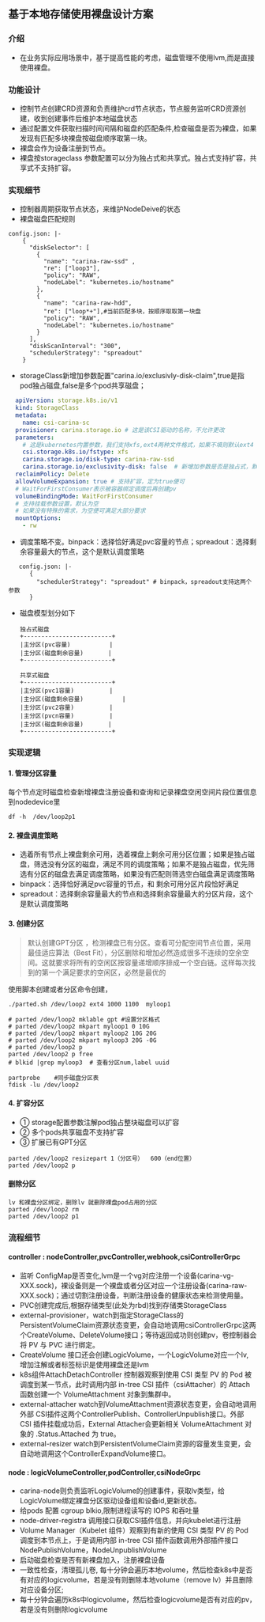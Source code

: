 
## 基于本地存储使用裸盘设计方案

### 介绍

- 在业务实际应用场景中，基于提高性能的考虑，磁盘管理不使用lvm,而是直接使用裸盘。

### 功能设计

- 控制节点创建CRD资源和负责维护crd节点状态，节点服务监听CRD资源创建，收到创建事件后维护本地磁盘状态
- 通过配置文件获取扫描时间间隔和磁盘的匹配条件,检查磁盘是否为裸盘，如果发现有匹配多块裸盘按磁盘顺序取第一块。
- 裸盘会作为设备注册到节点。
- 裸盘按storageclass 参数配置可以分为独占式和共享式。独占式支持扩容，共享式不支持扩容。

### 实现细节
- 控制器周期获取节点状态，来维护NodeDeive的状态
- 裸盘磁盘匹配规则
```
config.json: |-
    {
      "diskSelector": [
        {
          "name": "carina-raw-ssd" ,
          "re": ["loop3"], 
          "policy": "RAW",
          "nodeLabel": "kubernetes.io/hostname"
        },
        {
          "name": "carina-raw-hdd",
          "re": ["loop*+"],#当前匹配多块，按顺序取取第一块盘
          "policy": "RAW",
          "nodeLabel": "kubernetes.io/hostname"
        }
      ],
      "diskScanInterval": "300",
      "schedulerStrategy": "spreadout"
    }
```
- storageClass新增加参数配置"carina.io/exclusivly-disk-claim",true是指pod独占磁盘,false是多个pod共享磁盘；
```yaml
  apiVersion: storage.k8s.io/v1
  kind: StorageClass
  metadata:
    name: csi-carina-sc
  provisioner: carina.storage.io # 这是该CSI驱动的名称，不允许更改
  parameters:
    # 这是kubernetes内置参数，我们支持xfs,ext4两种文件格式，如果不填则默认ext4
    csi.storage.k8s.io/fstype: xfs
    carina.storage.io/disk-type: carina-raw-ssd 
    carina.storage.io/exclusivity-disk: false  # 新增加参数是否是独占式，默认fasle
  reclaimPolicy: Delete
  allowVolumeExpansion: true # 支持扩容，定为true便可
  # WaitForFirstConsumer表示被容器绑定调度后再创建pv
  volumeBindingMode: WaitForFirstConsumer
  # 支持挂载参数设置，默认为空
  # 如果没有特殊的需求，为空便可满足大部分要求
  mountOptions:
    - rw
  ```

- 调度策略不变。binpack：选择恰好满足pvc容量的节点；spreadout：选择剩余容量最大的节点，这个是默认调度策略

```
   config.json: |-
      {
        "schedulerStrategy": "spreadout" # binpack，spreadout支持这两个参数
      }
```
- 磁盘模型划分如下

  ```
  独占式磁盘
  +-------------------------+                
  |主分区(pvc容量)           |
  |主分区(磁盘剩余容量)       |
  +-------------------------+  
  
  共享式磁盘
  +-------------------------+                
  |主分区(pvc1容量)          |
  |主分区(磁盘剩余容量)           |
  |主分区(pvc2容量)          |
  |主分区(pvcn容量)          |
  |主分区(磁盘剩余容量)       |
  +-------------------------+                
  ```


### 实现逻辑
#### 1. 管理分区容量
每个节点定时磁盘检查新增裸盘注册设备和查询和记录裸盘空闲空间片段位置信息到nodedevice里
```
df -h  /dev/loop2p1
```
#### 2. 裸盘调度策略
  - 选着所有节点上裸盘剩余可用，选着裸盘上剩余可用分区位置；如果是独占磁盘，筛选没有分区的磁盘，满足不同的调度策略；如果不是独占磁盘，优先筛选有分区的磁盘去满足调度策略，如果没有匹配则筛选空白磁盘满足调度策略
  - binpack：选择恰好满足pvc容量的节点，和 剩余可用分区片段恰好满足
  - spreadout：选择剩余容量最大的节点和选择剩余容量最大的分区片段，这个是默认调度策略
#### 3. 创建分区
 >默认创建GPT分区 ，检测裸盘已有分区。查看可分配空间节点位置，采用最佳适应算法（Best Fit），分区删除和增加必然造成很多不连续的空余空间。这就要求将所有的空闲区按容量递增顺序排成一个空白链。这样每次找到的第一个满足要求的空闲区，必然是最优的

使用脚本创建或者分区命令创建，
```
./parted.sh /dev/loop2 ext4 1000 1100  myloop1

# parted /dev/loop2 mklable gpt #设置分区格式
# parted /dev/loop2 mkpart myloop1 0 10G
# parted /dev/loop2 mkpart myloop2 10G 20G 
# parted /dev/loop2 mkpart myloop3 20G -0G
# parted /dev/loop2 p
parted /dev/loop2 p free
# blkid |grep myloop3  # 查看分区num,label uuid 

partprobe    #同步磁盘分区表                
fdisk -lu /dev/loop2
```
#### 4. 扩容分区
- ① storage配置参数注解pod独占整块磁盘可以扩容
- ② 多个pods共享磁盘不支持扩容
- ③ 扩展已有GPT分区
```
parted /dev/loop2 resizepart 1（分区号）  600（end位置）
parted /dev/loop2 p
```

#### 删除分区
```
lv 和裸盘分区绑定，删除lv 就删除裸盘pod占用的分区
parted /dev/loop2 rm 
parted /dev/loop2 p1
```
### 流程细节
#### controller : nodeController,pvcController,webhook,csiControllerGrpc
- 监听 ConfigMap是否变化,lvm是一个vg对应注册一个设备(carina-vg-XXX.sock)，裸设备则是一个裸盘或者分区对应一个注册设备(carina-raw-XXX.sock)；通过切割注册设备，判断注册设备的健康状态来检测使用量。
- PVC创建完成后,根据存储类型(此处为rbd)找到存储类StorageClass
- external-provisioner，watch到指定StorageClass的 PersistentVolumeClaim资源状态变更，会自动地调用csiControllerGrpc这两个CreateVolume、DeleteVolume接口；等待返回成功则创建pv，卷控制器会将 PV 与 PVC 进行绑定。
- CreateVolume 接口还会创建LogicVolume，一个LogicVolume对应一个lv, 增加注解或者标签标识是使用裸盘还是lvm
- k8s组件AttachDetachController 控制器观察到使用 CSI 类型 PV 的 Pod 被调度到某一节点，此时调用内部 in-tree CSI 插件（csiAttacher）的 Attach 函数创建一个 VolumeAttachment 对象到集群中。
- external-attacher watch到VolumeAttachment资源状态变更，会自动地调用外部 CSI插件这两个ControllerPublish、ControllerUnpublish接口。外部 CSI 插件挂载成功后，External Attacher会更新相关 VolumeAttachment 对象的 .Status.Attached 为 true。
- external-resizer  watch到PersistentVolumeClaim资源的容量发生变更，会自动地调用这个ControllerExpandVolume接口。

#### node : logicVolumeController,podController,csiNodeGrpc

- carina-node则负责监听LogicVolume的创建事件，获取lv类型，给LogicVolume绑定裸盘分区驱动设备组和设备id,更新状态。
- 给pods 配置 cgroup  blkio,限制进程读写的 IOPS 和吞吐量
- node-driver-registra 调用接口获取CSI插件信息，并向kubelet进行注册
- Volume Manager（Kubelet 组件）观察到有新的使用 CSI 类型 PV 的 Pod 调度到本节点上，于是调用内部 in-tree CSI 插件函数调用外部插件接口NodePublishVolume，NodeUnpublishVolume
- 启动磁盘检查是否有新裸盘加入，注册裸盘设备
- 一致性检查，清理孤儿卷, 每十分钟会遍历本地volume，然后检查k8s中是否有对应的logicvolume，若是没有则删除本地volume（remove lv）并且删除对应设备分区;
- 每十分钟会遍历k8s中logicvolume，然后检查logicvolume是否有对应的pv，若是没有则删除logicvolume




